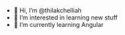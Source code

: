 - 👋 Hi, I’m @thilakchelliah
- 👀 I’m interested in learning new stuff
- 🌱 I’m currently learning Angular

<!---
thilakchelliah/thilakchelliah is a ✨ special ✨ repository because its `README.md` (this file) appears on your GitHub profile.
You can click the Preview link to take a look at your changes.
--->
